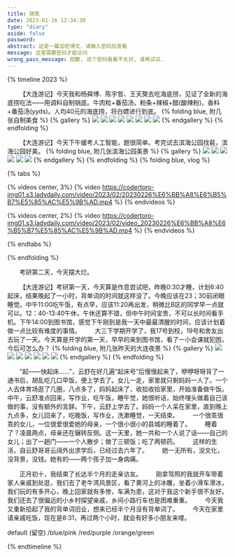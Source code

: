 ```yaml
---
title: 随笔
date: 2023-01-16 12:34:30
type: "diary"
aside: false
password:
abstract: 这是一篇加密博文，请输入密码后查看
message: 这里需要密码才能访问
wrong_pass_message: 抱歉, 这个密码看着不太对, 请再试试.
---
```


{% timeline 2023  %}
<!-- timeline 03-06 周一 晴 -->
&ensp;&ensp;&ensp;&ensp;【大连游记】今天我和杨舜博、陈宇哲、王天獒去吃海底捞，见证了全新的海底捞吃法——用调料自制锅底。牛肉粒+番茄汤，粉条+辣椒+醋(酸辣粉)，香料+番茄汤(yyds)。人均40元的海底捞，将白嫖进行到底。
{% folding blue, 附几张自制美食 %}
{% gallery %}
![](https://codertoro-img01.s3.ladydaily.com/img/daily/2023/03/20230306-%E5%A4%A7%E8%BF%9E%E5%AE%89%E7%9B%9B-%E6%B5%B7%E5%BA%95%E6%8D%9E%E8%87%AA%E5%88%B6WechatIMG370.jpeg)
![](https://codertoro-img01.s3.ladydaily.com/img/daily/2023/03/20230306-%E5%A4%A7%E8%BF%9E%E5%AE%89%E7%9B%9B-%E6%B5%B7%E5%BA%95%E6%8D%9E%E8%87%AA%E5%88%B6WechatIMG521.jpeg)
![](https://codertoro-img01.s3.ladydaily.com/img/daily/2023/03/20230306-%E5%A4%A7%E8%BF%9E%E5%AE%89%E7%9B%9B-%E6%B5%B7%E5%BA%95%E6%8D%9E%E8%87%AA%E5%88%B6WechatIMG522.jpeg)
![](https://codertoro-img01.s3.ladydaily.com/img/daily/2023/03/20230306-%E5%A4%A7%E8%BF%9E%E5%AE%89%E7%9B%9B-%E6%B5%B7%E5%BA%95%E6%8D%9E%E8%87%AA%E5%88%B6WechatIMG523.jpeg)
![](https://codertoro-img01.s3.ladydaily.com/img/daily/2023/03/20230306-%E5%A4%A7%E8%BF%9E%E5%AE%89%E7%9B%9B-%E6%B5%B7%E5%BA%95%E6%8D%9E%E8%87%AA%E5%88%B6WechatIMG519.jpeg)
![](https://codertoro-img01.s3.ladydaily.com/img/daily/2023/03/20230306-%E5%A4%A7%E8%BF%9E%E5%AE%89%E7%9B%9B-%E6%B5%B7%E5%BA%95%E6%8D%9E%E8%87%AA%E5%88%B6WechatIMG520.jpeg)
![](https://codertoro-img01.s3.ladydaily.com/img/daily/2023/03/20230306-%E5%A4%A7%E8%BF%9E%E5%AE%89%E7%9B%9B-%E6%B5%B7%E5%BA%95%E6%8D%9E%E8%87%AA%E5%88%B6.37.19.jpg)
![](https://codertoro-img01.s3.ladydaily.com/img/daily/2023/03/%E7%BD%91%E5%AE%89%E5%A4%87%E6%A1%88%E9%80%9A%E8%BF%8719.19.24.jpg)
{% endgallery %}
{% endfolding %}
<!-- endtimeline -->

<!-- timeline 02-26 周日 晴 -->
&ensp;&ensp;&ensp;&ensp;【大连游记】今天下午缓考人工智能，题很简单。考完试去滨海公园找裴，滨海公园好美。
{% folding blue, 附几张滨海公园美景 %}
{% gallery %}
![](https://codertoro-img01.s3.ladydaily.com/img/daily/2023/02/IMG_20230226_180540%E6%BB%A8%E6%B5%B7%E5%85%AC%E5%9B%AD.jpg)
![](https://codertoro-img01.s3.ladydaily.com/img/daily/2023/02/IMG_20230226_184135%E6%BB%A8%E6%B5%B7%E5%85%AC%E5%9B%AD.jpg)
![](https://codertoro-img01.s3.ladydaily.com/img/daily/2023/02/IMG_20230226_180415%E6%BB%A8%E6%B5%B7%E5%85%AC%E5%9B%AD.jpg)
![](https://codertoro-img01.s3.ladydaily.com/img/daily/2023/02/IMG_20230226_165933%E6%BB%A8%E6%B5%B7%E5%85%AC%E5%9B%AD.jpg)
![](https://codertoro-img01.s3.ladydaily.com/img/daily/2023/02/IMG_20230226_165358%E6%BB%A8%E6%B5%B7%E5%85%AC%E5%9B%AD.jpg)
![](https://codertoro-img01.s3.ladydaily.com/img/daily/2023/02/20230226%E5%9C%B0%E5%9B%BE.jpg)
{% endgallery %}
{% endfolding %}
{% folding blue, vlog %}

{% tabs %}
<!-- tab 一群小不点 -->
{% videos center, 3%}
{% video https://codertoro-img01.s3.ladydaily.com/video/2023/02/20230226%E6%BB%A8%E6%B5%B7%E5%85%AC%E5%9B%AD.mp4 %}
{% endvideos %}
<!-- endtab -->

<!-- tab 现实中见过的最大的轮船 -->
{% videos center, 2%}
{% video https://codertoro-img01.s3.ladydaily.com/video/2023/02/video_20230226%E6%BB%A8%E6%B5%B7%E5%85%AC%E5%9B%AD.mp4 %}
{% endvideos %}
<!-- endtab -->

{% endtabs %}

{% endfolding %}
<!-- endtimeline -->
<!-- timeline 02-21 周一 晴 -->
&ensp;&ensp;&ensp;&ensp;考研第二天，今天摆大烂。
<!-- endtimeline -->
<!-- timeline 02-20 周一 晴 -->
&ensp;&ensp;&ensp;&ensp;【大连游记】考研第一天，今天算是作息尝试吧，昨晚0:30才睡，计划6:40起床，结果晚起了一小时，背单词的时间就这样没了。今晚应该在23；30前闭眼睡觉。中午11:00吃午饭，有点早，应该11:20再出发，稍微比B区的同学早一点就可以。12：40-13:40午休，午休还算不错，但中午时间宝贵，不可以长时间看手机。下午14:00到图书馆，感觉下午刚到是我一天中最最清醒的时间，应该计划着做一点比较有难度的事情。
&ensp;&ensp;&ensp;&ensp;大三下学期开学了，我17号到校，19号和舍友出去玩了一天。今天算是开学的第一天，早早的来到图书馆，看了一小会课就犯困，今后可怎么办？
{% folding blue, 附几张昨天的大连夜景 %}
{% gallery %}
![](https://codertoro-img01.s3.ladydaily.com/img/material/WechatIMG336.jpeg)
![](https://codertoro-img01.s3.ladydaily.com/img/material/WechatIMG338.jpeg)
![](https://codertoro-img01.s3.ladydaily.com/img/material/WechatIMG337.jpeg)
![](https://codertoro-img01.s3.ladydaily.com/img/material/WechatIMG339.jpeg)
![](https://codertoro-img01.s3.ladydaily.com/img/material/WechatIMG341.jpeg)
![](https://codertoro-img01.s3.ladydaily.com/img/material/WechatIMG342.jpeg)
![](https://codertoro-img01.s3.ladydaily.com/img/material/WechatIMG343.png)
{% endgallery %}
{% endfolding %}
<!-- endtimeline -->

<!-- timeline 02-02 周四 晴 -->
&ensp;&ensp;&ensp;&ensp;“起——快起床......”，云舒在好几遍“起床号”后慢慢起来了，咿咿呀呀背了一通书后，胡乱吃几口早饭，便上学去了。女儿一走，家里就只剩妈妈一人了。一个人去体育场逛了几圈，八点多了，妈妈起床了，收拾收拾家里，开始准备做午饭。中午，云舒准点回来，写作业，吃午饭，睡午觉，她很听话，始终埋头做着自己该做的事，没有额外的言辞。下午，云舒上学去了。妈妈一个人呆在家里，直到晚上九点多，女儿回来了，吃晚饭，写作业，洗漱睡觉，一天结束。
&ensp;&ensp;&ensp;&ensp;一个很乖很乖的女儿，一位很爱很爱她的母亲，一个很小很小的县城的睡着了。
&ensp;&ensp;&ensp;&ensp;睡着了？凌晨两点，母亲还在辗转反侧。这一天里，她一共和一个人说了话——自己的女儿；出了一趟门——一个人散步；做了三顿饭；吃了两顿药。
&ensp;&ensp;&ensp;&ensp;这样的生活，自云舒哥哥云阔外出求学后，已经过去六年了。
&ensp;&ensp;&ensp;&ensp;她一无所有，没文化，没背景，没钱。她有的——两个孩子加一身病痛。
<!-- endtimeline -->

<!-- timeline 01-31 周二 晴-->
&ensp;&ensp;&ensp;&ensp;正月初十，我结束了长达半个月的走亲访友。
&ensp;&ensp;&ensp;&ensp;刚拿驾照的我就开车带着家人亲戚到处逛，我们去了老牛湾风景区，看了黄河上的冰雕，坐着小滑车滑冰，我们玩的有多开心，晚上回家就有多惨，车满为患，这对于我这个新手很不友好。我们还去了很偏远的小乡村探望亲戚，乡间小路行车也是困难重重。
&ensp;&ensp;&ensp;&ensp;今天我又重新拾起了我的背单词旧业，想来已经半个月没有背单词了。
&ensp;&ensp;&ensp;&ensp;今天在家里请亲戚吃饭，现在是8:31，再过两个小时，就会有好多小朋友来喽。
<!-- endtimeline -->

<!-- timeline 01-02 -->
default (留空) /blue/pink /red/purple /orange/green
<!-- endtimeline -->
{% endtimeline %}



